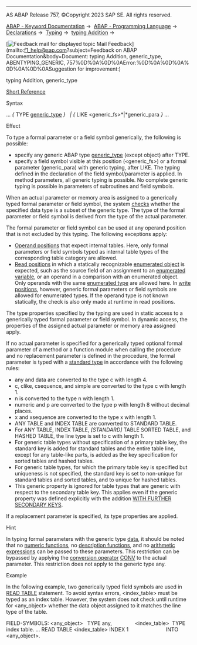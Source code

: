   

* * *

AS ABAP Release 757, ©Copyright 2023 SAP SE. All rights reserved.

[ABAP - Keyword Documentation](javascript:call_link\('abenabap.htm'\)) →  [ABAP - Programming Language](javascript:call_link\('abenabap_reference.htm'\)) →  [Declarations](javascript:call_link\('abendeclarations.htm'\)) →  [Typing](javascript:call_link\('abentyping.htm'\)) →  [typing Addition](javascript:call_link\('abentyping_syntax.htm'\)) → 

 [![](Mail.gif?object=Mail.gif&sap-language=EN "Feedback mail for displayed topic") Mail Feedback](mailto:f1_help@sap.com?subject=Feedback on ABAP Documentation&body=Document: typing Addition, generic_type, ABENTYPING_GENERIC, 757%0D%0A%0D%0AError:%0D%0A%0D%0A%
0D%0A%0D%0ASuggestion for improvement:)

typing Addition, generic\_type

[Short Reference](javascript:call_link\('abentyping_shortref.htm'\))

Syntax

... *{* TYPE [generic\_type](javascript:call_link\('abenbuilt_in_types_generic.htm'\)) *}*
  *|* *{* LIKE <generic\_fs>*|*generic\_para *}* ...

Effect

To type a formal parameter or a field symbol generically, the following is possible:

-   specify any generic ABAP type [generic\_type](javascript:call_link\('abenbuilt_in_types_generic.htm'\)) (except object) after TYPE.
-   specify a field symbol visible at this position (<generic\_fs>) or a formal parameter (generic\_para) with generic typing, after LIKE. The typing defined in the declaration of the field symbol/parameter is applied. In method parameters, all generic typing is possible. No complete generic typing is possible in parameters of subroutines and field symbols.

When an actual parameter or memory area is assigned to a generically typed formal parameter or field symbol, the system [checks](javascript:call_link\('abentyping_check.htm'\)) whether the specified data type is a subset of the generic type. The type of the formal parameter or field symbol is derived from the type of the actual parameter.

The formal parameter or field symbol can be used at any operand position that is not excluded by this typing. The following exceptions apply:

-   [Operand positions](javascript:call_link\('abenoperand_position_glosry.htm'\) "Glossary Entry") that expect internal tables. Here, only formal parameters or field symbols typed as internal table types of the corresponding table category are allowed.
-   [Read positions](javascript:call_link\('abenread_position_glosry.htm'\) "Glossary Entry") in which a statically recognizable [enumerated object](javascript:call_link\('abenenumerated_object_glosry.htm'\) "Glossary Entry") is expected, such as the source field of an assignment to an [enumerated variable](javascript:call_link\('abenenumerated_variable_glosry.htm'\) "Glossary Entry"), or an operand in a comparison with an enumerated object. Only operands with the same [enumerated type](javascript:call_link\('abenenumerated_type_glosry.htm'\) "Glossary Entry") are allowed here. In [write positions](javascript:call_link\('abenwrite_position_glosry.htm'\) "Glossary Entry"), however, generic formal parameters or field symbols are allowed for enumerated types. If the operand type is not known statically, the check is also only made at runtime in read positions.

The type properties specified by the typing are used in static access to a generically typed formal parameter or field symbol. In dynamic access, the properties of the assigned actual parameter or memory area assigned apply.

If no actual parameter is specified for a generically typed optional formal parameter of a method or a function module when calling the procedure and no replacement parameter is defined in the procedure, the formal parameter is typed with a [standard type](javascript:call_link\('abenstandard_type_glosry.htm'\) "Glossary Entry") in accordance with the following rules:

-   any and data are converted to the type c with length 4.
-   c, clike, csequence, and simple are converted to the type c with length 1.
-   n is converted to the type n with length 1.
-   numeric and p are converted to the type p with length 8 without decimal places.
-   x and xsequence are converted to the type x with length 1.
-   ANY TABLE and INDEX TABLE are converted to STANDARD TABLE.
-   For ANY TABLE, INDEX TABLE, *\[*STANDARD*\]* TABLE SORTED TABLE, and HASHED TABLE, the line type is set to c with length 1.
-   For generic table types without specification of a primary table key, the standard key is added for standard tables and the entire table line, except for any table-like parts, is added as the key specification for sorted tables and hashed tables.
-   For generic table types, for which the primary table key is specified but uniqueness is not specified, the standard key is set to non-unique for standard tables and sorted tables, and to unique for hashed tables.
-   This generic property is ignored for table types that are generic with respect to the secondary table key. This applies even if the generic property was defined explicitly with the addition [WITH FURTHER SECONDARY KEYS](javascript:call_link\('abaptypes_keydef.htm'\)).

If a replacement parameter is specified, its type properties are applied.

Hint

In typing formal parameters with the generic type [data](javascript:call_link\('abenbuilt_in_types_generic.htm'\)), it should be noted that no [numeric functions](javascript:call_link\('abenmathematical_funktion_glosry.htm'\) "Glossary Entry"), no [description functions](javascript:call_link\('abendescription_function_glosry.htm'\) "Glossary Entry"), and no [arithmetic expressions](javascript:call_link\('abenarithmetic_expression_glosry.htm'\) "Glossary Entry") can be passed to these parameters. This restriction can be bypassed by applying the [conversion operator](javascript:call_link\('abenconversion_operator_glosry.htm'\) "Glossary Entry") [CONV](javascript:call_link\('abenconstructor_expression_conv.htm'\)) to the actual parameter. This restriction does not apply to the generic type any.

Example

In the following example, two generically typed field symbols are used in [READ TABLE](javascript:call_link\('abapread_table.htm'\)) statement. To avoid syntax errors, <index\_table> must be typed as an index table. However, the system does not check until runtime for <any\_object> whether the data object assigned to it matches the line type of the table.

FIELD-SYMBOLS: <any\_object>   TYPE any,
               <index\_table>  TYPE index table.
...
READ TABLE <index\_table> INDEX 1
                         INTO <any\_object>.